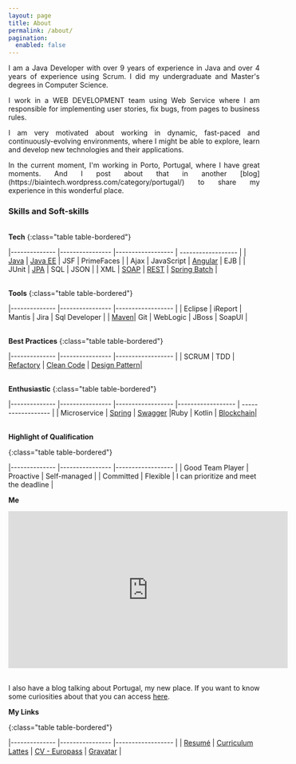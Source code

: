 ```yaml
---
layout: page
title: About
permalink: /about/
pagination:
  enabled: false
---
```


<p style="text-align: justify;">I am a Java Developer with over 9 years of experience in Java and over 4 years of experience using Scrum. I did my undergraduate and Master's degrees in Computer Science.</p>

<p style="text-align: justify;">I work in a WEB DEVELOPMENT team using Web Service where I am responsible for implementing user stories, fix bugs, from pages to business rules.</p>

<p style="text-align: justify;">I am very motivated about working in dynamic, fast-paced and continuously-evolving environments, where I might be able to explore, learn and develop new technologies and their applications.</p>

<p style="text-align: justify;">In the current moment, I'm working in Porto, Portugal, where I have great moments. And I post about that in another [blog](https://biaintech.wordpress.com/category/portugal/) to share my experience in this wonderful place.</p>


<h3>Skills and Soft-skills</h3>

<br/><b>Tech</b>
{:class="table table-bordered"}

|-------------- |---------------- |------------------ | ------------------ |
| [Java](https://fabiana2611.github.io/java/enhancements)  | [Java EE](https://biaintech.wordpress.com/2018/08/15/javaee/)  | JSF  | PrimeFaces  |
| Ajax | JavaScript  | [Angular](https://fabiana2611.github.io/angular/) | EJB |
| JUnit  | [JPA](https://biaintech.wordpress.com/2018/09/04/jpa/)   | SQL  | JSON  |
|  XML | [SOAP](https://biaintech.wordpress.com/2019/05/01/ws-soap/)  | [REST](https://fabiana2611.github.io/webservice/rest)  | [Spring Batch](https://fabiana2611.github.io/spring/springbatch)  |

<br/><b>Tools</b>
{:class="table table-bordered"}

|-------------- |----------------   |------------------ |
| Eclipse | iReport  | Mantis | Jira | Sql Developer |
| [Maven](https://biaintech.wordpress.com/2018/11/14/maven/)| Git | WebLogic | JBoss | SoapUI     |

<br/><b>Best Practices</b>
{:class="table table-bordered"}

|-------------- |----------------   |------------------ |
| SCRUM | TDD  | [Refactory](https://biaintech.wordpress.com/2018/09/18/s-o-l-i-d-principles/) | [Clean Code](https://biaintech.wordpress.com/2018/09/12/clean-code/) | [Design Pattern](https://fabiana2611.github.io/foundation/design-pattern)|

<br/><b>Enthusiastic</b>
{:class="table table-bordered"}

|-------------- |----------------   |------------------ |------------------ | ------------------ |
| Microservice  | [Spring](https://biaintech.wordpress.com/2018/11/25/spring-ecosystem/) | [Swagger](https://biaintech.wordpress.com/2018/08/15/swagger/) |Ruby | Kotlin | [Blockchain](https://fabiana2611.github.io/blockchain/blockchain-int)|

<br/><b>Highlight of Qualification</b>

{:class="table table-bordered"}

|-------------- |----------------   |------------------ |
| Good Team Player          | Proactive             | Self-managed   |
| Committed     | Flexible     | I can prioritize and meet the deadline    |


<b>Me</b>
<center>
  <iframe width="560" height="315" src="https://www.youtube.com/embed/nnzLFoXY7Mc" frameborder="0" allow="accelerometer; autoplay; encrypted-media; gyroscope; picture-in-picture" allowfullscreen></iframe>
</center>  
<br/>

<p style="text-align: justify;">I also have a blog talking about Portugal, my new place. If you want to know some curiosities about that you can access <a href="https://bianoporto.wordpress.com/">here</a>.</p>

<b>My Links</b>

{:class="table table-bordered"}

|-------------- |----------------   |------------------ |
| [Resumé](https://docs.google.com/document/d/1D1UtesuRc-lRAlCJQLfO-Gyu7arauBenBLzubjFlH0M/edit?usp=sharing) | [Curriculum Lattes](http://lattes.cnpq.br/7549888781032556) | [CV - Europass](https://drive.google.com/open?id=1Mwl2Z1Pt7DU1a7Lj6xQV57hc-l39lKcD) | [Gravatar](https://pt.gravatar.com/biafreire2611)   |


[jekyll-organization]: https://github.com/jekyll
